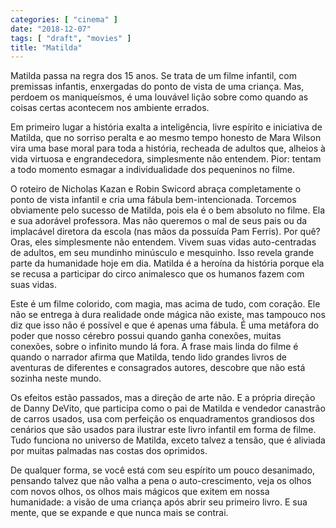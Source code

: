 ```yaml
---
categories: [ "cinema" ]
date: "2018-12-07"
tags: [ "draft", "movies" ]
title: "Matilda"
---
```

Matilda passa na regra dos 15 anos. Se trata de um filme infantil, com
premissas infantis, enxergadas do ponto de vista de uma criança. Mas,
perdoem os maniqueísmos, é uma louvável lição sobre como quando as
coisas certas acontecem nos ambiente errados.

Em primeiro lugar a história exalta a inteligência, livre espírito e
iniciativa de Matilda, que no sorriso peralta e ao mesmo tempo honesto
de Mara Wilson vira uma base moral para toda a história, recheada de
adultos que, alheios à vida virtuosa e engrandecedora, simplesmente
não entendem. Pior: tentam a todo momento esmagar a individualidade
dos pequeninos no filme.

O roteiro de Nicholas Kazan e Robin Swicord abraça completamente o
ponto de vista infantil e cria uma fábula bem-intencionada. Torcemos
obviamente pelo sucesso de Matilda, pois ela é o bem absoluto no
filme. Ela e sua adorável professora. Mas não queremos o mal de seus
pais ou da implacável diretora da escola (nas mãos da possuída Pam
Ferris). Por quê? Oras, eles simplesmente não entendem. Vivem suas vidas
auto-centradas de adultos, em seu mundinho minúsculo e mesquinho. Isso
revela grande parte da humanidade hoje em dia. Matilda é a heroína da
história porque ela se recusa a participar do circo animalesco que os
humanos fazem com suas vidas.

Este é um filme colorido, com magia, mas acima de tudo, com
coração. Ele não se entrega à dura realidade onde mágica não
existe, mas tampouco nos diz que isso não é possível e que é apenas
uma fábula. É uma metáfora do poder que nosso cérebro possui quando
ganha conexões, muitas conexões, sobre o infinito mundo lá fora. A
frase mais linda do filme é quando o narrador afirma que Matilda, tendo
lido grandes livros de aventuras de diferentes e consagrados autores,
descobre que não está sozinha neste mundo.

Os efeitos estão passados, mas a direção de arte não. E a própria
direção de Danny DeVito, que participa como o pai de Matilda e vendedor
canastrão de carros usados, usa com perfeição os enquadramentos
grandiosos dos cenários que são usados para ilustrar este livro infantil
em forma de filme. Tudo funciona no universo de Matilda, exceto talvez
a tensão, que é aliviada por muitas palmadas nas costas dos oprimidos.

De qualquer forma, se você está com seu espírito um pouco desanimado,
pensando talvez que não valha a pena o auto-crescimento, veja os olhos
com novos olhos, os olhos mais mágicos que exitem em nossa humanidade:
a visão de uma criança após abrir seu primeiro livro. E sua mente,
que se expande e que nunca mais se contrai.
